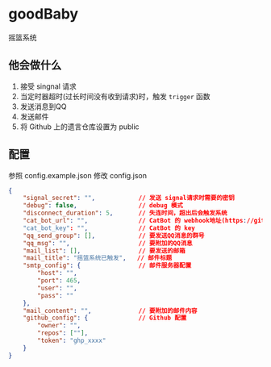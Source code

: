 # goodBaby

摇篮系统

## 他会做什么

1. 接受 singnal 请求
2. 当定时器超时(过长时间没有收到请求)时，触发 `trigger` 函数
3. 发送消息到QQ
4. 发送邮件
5. 将 Github 上的遗言仓库设置为 public

## 配置

参照 config.example.json 修改 config.json

```json
{
    "signal_secret": "",            // 发送 signal请求时需要的密钥
    "debug": false,                 // debug 模式
    "disconnect_duration": 5,       // 失连时间，超出后会触发系统
    "cat_bot_url": "",              // CatBot 的 webhook地址(https://github.com/ssdomei232/CatBot)
    "cat_bot_key": "",              // CatBot 的 key
    "qq_send_group": [],            // 要发送QQ消息的群号
    "qq_msg": "",                   // 要附加的QQ消息
    "mail_list": [],                // 要发送的邮箱
    "mail_title": "摇篮系统已触发",   // 邮件标题
    "smtp_config": {                // 邮件服务器配置
        "host": "",
        "port": 465,
        "user": "",
        "pass": ""
    },
    "mail_content": "",             // 要附加的邮件内容
    "github_config": {              // Github 配置
        "owner": "",
        "repos": [""],
        "token": "ghp_xxxx"
    }
}
```
